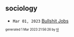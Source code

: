 ## sociology


* <code>Mar 01, 2023</code> [Bullshit Jobs](2023-03-01T21-54-01-bullshit-jobs.md)

<sup><sub>generated 1 Mar 2023 21:56:26 by <a href='https://github.com/senorprogrammer/til'>til</a></sub></sup>
